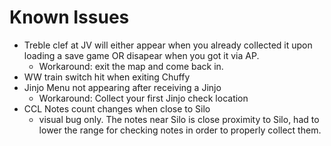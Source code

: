 # Known Issues
- Treble clef at JV will either appear when you already collected it upon loading a save game OR disapear when you got it via AP.
    - Workaround: exit the map and come back in.
- WW train switch hit when exiting Chuffy
- Jinjo Menu not appearing after receiving a Jinjo
    - Workaround: Collect your first Jinjo check location
- CCL Notes count changes when close to Silo
    - visual bug only. The notes near Silo is close proximity to Silo, had to lower the range for checking notes in order to properly collect them.